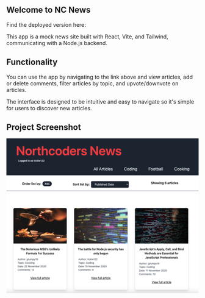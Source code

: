 ## Welcome to NC News

Find the deployed version here:

This app is a mock news site built with React, Vite, and Tailwind, communicating with a Node.js backend.

## Functionality

You can use the app by navigating to the link above and view articles, add or delete comments, filter articles by topic, and upvote/downvote on articles.

The interface is designed to be intuitive and easy to navigate so it's simple for users to discover new articles.

## Project Screenshot

![Screenshot of the site](./src/resources/nc-news-actual.png)

